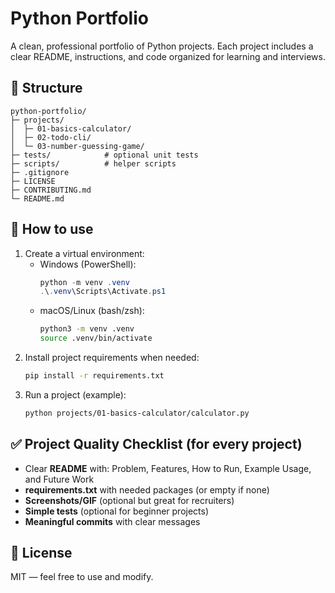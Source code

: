 # Python Portfolio

A clean, professional portfolio of Python projects. Each project includes a clear README, instructions, and code organized for learning and interviews.

## 🧭 Structure
```
python-portfolio/
├─ projects/
│  ├─ 01-basics-calculator/
│  ├─ 02-todo-cli/
│  └─ 03-number-guessing-game/
├─ tests/            # optional unit tests
├─ scripts/          # helper scripts
├─ .gitignore
├─ LICENSE
├─ CONTRIBUTING.md
└─ README.md
```

## 📌 How to use
1. Create a virtual environment:
   - Windows (PowerShell):
     ```powershell
     python -m venv .venv
     .\.venv\Scripts\Activate.ps1
     ```
   - macOS/Linux (bash/zsh):
     ```bash
     python3 -m venv .venv
     source .venv/bin/activate
     ```
2. Install project requirements when needed:
   ```bash
   pip install -r requirements.txt
   ```
3. Run a project (example):
   ```bash
   python projects/01-basics-calculator/calculator.py
   ```

## ✅ Project Quality Checklist (for every project)
- Clear **README** with: Problem, Features, How to Run, Example Usage, and Future Work
- **requirements.txt** with needed packages (or empty if none)
- **Screenshots/GIF** (optional but great for recruiters)
- **Simple tests** (optional for beginner projects)
- **Meaningful commits** with clear messages

## 🪪 License
MIT — feel free to use and modify.
